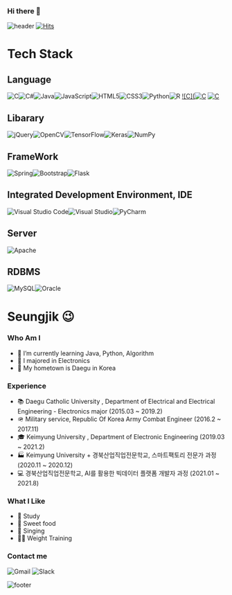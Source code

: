 ### Hi there 👋
![header](https://capsule-render.vercel.app/api?type=waving&height=400&text=Hello%20World!&desc=Hello%20I'm%20Seungjik)
[![Hits](https://hits.seeyoufarm.com/api/count/incr/badge.svg?url=https%3A%2F%2Fgithub.com%2FSeungjik-Lee%2Fhit-counter&count_bg=%23905ADB&title_bg=%23555555&icon=&icon_color=%23E7E7E7&title=visit&edge_flat=true)](https://hits.seeyoufarm.com)

# Tech Stack
## Language
<img alt="C" src="https://img.shields.io/badge/c-%2300599C.svg?style=for-the-badge&logo=c&logoColor=white"/><img alt="C#" src="https://img.shields.io/badge/c%23-%23239120.svg?style=for-the-badge&logo=c-sharp&logoColor=white"/><img alt="Java" src="https://img.shields.io/badge/java-%23ED8B00.svg?style=for-the-badge&logo=java&logoColor=white"/><img alt="JavaScript" src="https://img.shields.io/badge/javascript-%23323330.svg?style=for-the-badge&logo=javascript&logoColor=%23F7DF1E"/><img alt="HTML5" src="https://img.shields.io/badge/html5-%23E34F26.svg?style=for-the-badge&logo=html5&logoColor=white"/><img alt="CSS3" src="https://img.shields.io/badge/css3-%231572B6.svg?style=for-the-badge&logo=css3&logoColor=white"/><img alt="Python" src="https://img.shields.io/badge/python-%2314354C.svg?style=for-the-badge&logo=python&logoColor=white"/><img alt="R" src="https://img.shields.io/badge/r-%23276DC3.svg?style=for-the-badge&logo=r&logoColor=white"/>
[![C](<img alt="C" src="https://img.shields.io/badge/c-%2300599C.svg?style=for-the-badge&logo=c&logoColor=white"/>](https://github.com/Seungjik-Lee/C_grammer)
[![C](https://img.shields.io/badge/c-%2300599C.svg?style=for-the-badge&logo=c&logoColor=white)](https://github.com/Seungjik-Lee/C_grammer)

## Libarary
<img alt="jQuery" src="https://img.shields.io/badge/jquery-%230769AD.svg?style=for-the-badge&logo=jquery&logoColor=white"/><img alt="OpenCV" src="https://img.shields.io/badge/opencv-%23white.svg?style=for-the-badge&logo=opencv&logoColor=white"/><img alt="TensorFlow" src="https://img.shields.io/badge/TensorFlow-%23FF6F00.svg?style=for-the-badge&logo=TensorFlow&logoColor=white" /><img alt="Keras" src="https://img.shields.io/badge/Keras-%23D00000.svg?style=for-the-badge&logo=Keras&logoColor=white"/><img alt="NumPy" src="https://img.shields.io/badge/numpy-%23013243.svg?style=for-the-badge&logo=numpy&logoColor=white" />

## FrameWork
<img alt="Spring" src="https://img.shields.io/badge/spring-%236DB33F.svg?style=for-the-badge&logo=spring&logoColor=white"/><img alt="Bootstrap" src="https://img.shields.io/badge/bootstrap-%23563D7C.svg?style=for-the-badge&logo=bootstrap&logoColor=white"/><img alt="Flask" src="https://img.shields.io/badge/flask-%23000.svg?style=for-the-badge&logo=flask&logoColor=white"/>

## Integrated Development Environment, IDE
<img alt="Visual Studio Code" src="https://img.shields.io/badge/VisualStudioCode-0078d7.svg?style=for-the-badge&logo=visual-studio-code&logoColor=white"/><img alt="Visual Studio" src="https://img.shields.io/badge/VisualStudio-5C2D91.svg?style=for-the-badge&logo=visual-studio&logoColor=white"/><img alt="PyCharm" src="https://img.shields.io/badge/pycharm-143?style=for-the-badge&logo=pycharm&logoColor=black&color=black&labelColor=green"/>

## Server
<img alt="Apache" src="https://img.shields.io/badge/apache-%23D42029.svg?style=for-the-badge&logo=apache&logoColor=white"/>

## RDBMS
<img alt="MySQL" src="https://img.shields.io/badge/mysql-%2300f.svg?style=for-the-badge&logo=mysql&logoColor=white"/><img alt="Oracle" src ="https://img.shields.io/badge/oracle-%23F00000.svg?style=for-the-badge&logo=oracle&logoColor=white" />


# Seungjik 😉
### Who Am I
- 🌱 I’m currently learning Java, Python, Algorithm
- 🥇 I majored in Electronics
- 🚅 My hometown is Daegu in Korea

### Experience
- 📚 Daegu Catholic University , Department of Electrical and Electrical Engineering - Electronics major (2015.03 ~ 2019.2)
- 🪖 Military service, Republic Of Korea Army Combat Engineer (2016.2 ~ 2017.11)
- 🎓 Keimyung University , Department of Electronic Engineering (2019.03 ~ 2021.2)
- 🏭 Keimyung University + 경북산업직업전문학교, 스마트팩토리 전문가 과정 (2020.11 ~ 2020.12)
- 💻 경북산업직업전문학교, AI를 활용한 빅데이터 플랫폼 개발자 과정 (2021.01 ~ 2021.8)

### What I Like
- 📖 Study
- 🍫 Sweet food
- 🎤 Singing
- 🏋🏻 Weight Training

### Contact me
<img alt="Gmail" src="https://img.shields.io/badge/Gmail-D14836?style=for-the-badge&logo=gmail&logoColor=white" /> <img alt="Slack" src="https://img.shields.io/badge/Slack-4A154B?style=for-the-badge&logo=slack&logoColor=white" />

![footer](https://capsule-render.vercel.app/api?type=waving&section=footer)
